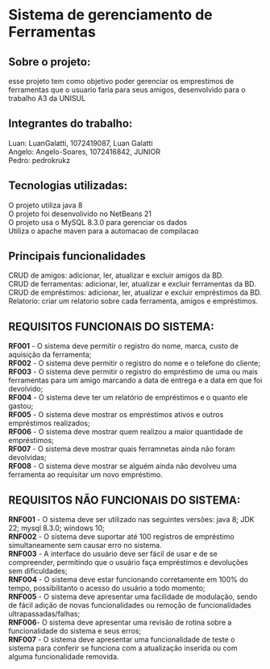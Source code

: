 # Sistema de gerenciamento de Ferramentas
## Sobre o projeto:
esse projeto tem como objetivo poder gerenciar os emprestimos de ferramentas que o usuario faria para seus amigos, desenvolvido para o trabalho A3 da UNISUL

## Integrantes do trabalho:
Luan: LuanGalatti, 1072419087, Luan Galatti \
Angelo: Angelo-Soares, 1072416842, JUNIOR \
Pedro: pedrokrukz 
## Tecnologias utilizadas:
 O projeto utiliza java 8 \
 O projeto foi desenvolivido no NetBeans 21 \
 O projeto usa o MySQL 8.3.0 para gerenciar os dados \
 Utiliza o apache maven para a automacao de compilacao

## Principais funcionalidades
CRUD de amigos: adicionar, ler, atualizar e excluir amigos da BD. \
CRUD de ferramentas: adicionar, ler, atualizar e excluir ferramentas da BD. \
CRUD de empréstimos: adicionar, ler, atualizar e excluir empréstimos da BD. \
Relatorio: criar um relatorio sobre cada ferramenta, amigos e empréstimos. 

## REQUISITOS FUNCIONAIS DO SISTEMA:

**RF001** - O sistema deve permitir o registro do nome, marca, custo de aquisição da ferramenta; \
**RF002** - O sistema deve permitir o registro do nome e o telefone do cliente; \
**RF003** - O sistema deve permitir o registro do empréstimo de uma ou mais ferramentas para um amigo marcando a data de entrega e a data em que foi devolvido; \
**RF004** - O sistema deve ter um relatório de empréstimos e o quanto ele gastou; \
**RF005** - O sistema deve mostrar os empréstimos ativos e outros empréstimos realizados; \
**RF006** - O sistema deve mostrar quem realizou a maior quantidade de empréstimos; \
**RF007** - O sistema deve mostrar quais ferramnetas ainda não foram devolvidas; \
**RF008** - O sistema deve mostrar se alguém ainda não devolveu uma ferramenta ao requisitar um novo empréstimo.
## REQUISITOS NÃO FUNCIONAIS DO SISTEMA:

**RNF001** - O sistema deve ser utilizado nas seguintes versões: java 8; JDK 22; mysql 8.3.0; windows 10; \
**RNF002** - O sistema deve suportar até 100 registros de empréstimo simultaneamente sem causar erro no sistema. \
**RNF003** - A interface do usuário deve ser fácil de usar e de se compreender, permitindo que o usuário faça empréstimos e devoluções sem dificuldades; \
**RNF004** - O sistema deve estar funcionando corretamente em 100% do tempo, possibilitanto o acesso do usuário a todo momento; \
**RNF005** - O sistema deve apresentar uma facilidade de modulação, sendo de fácil adição de novas funcionalidades ou remoção de funcionalidades ultrapassadas/falhas; \
**RNF006**- O sistema deve apresentar uma revisão de rotina sobre a funcionalidade do sistema e seus erros; \
**RNF007** - O sistema deve apresentar uma funcionalidade de teste o sistema para conferir se funciona com a atualização inserida ou com alguma funcionalidade removida. 

